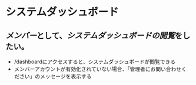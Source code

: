# システムダッシュボード

## *メンバー*として、*システムダッシュボードの閲覧*をしたい。

- /dashboardにアクセスすると、システムダッシュボードが閲覧できる
- メンバーアカウントが有効化されていない場合、「管理者にお問い合わせください」のメッセージを表示する

